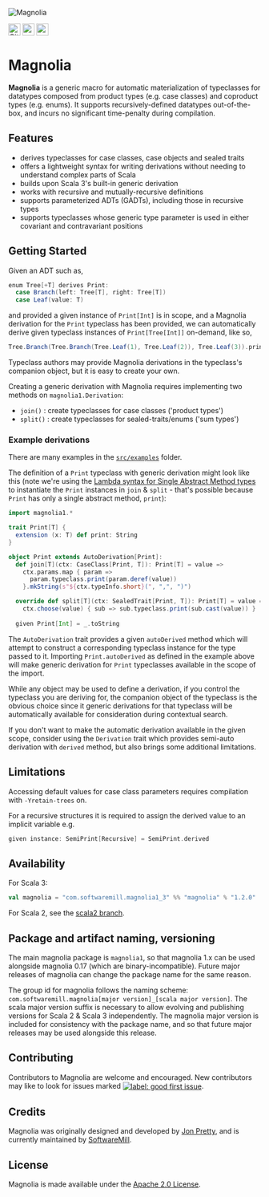 ![Magnolia](https://github.com/softwaremill/magnolia/raw/scala3/banner.jpg)

[<img alt="GitHub Workflow" src="https://img.shields.io/github/workflow/status/softwaremill/magnolia/CI/scala3?style=for-the-badge" height="24">](https://github.com/softwaremill/magnolia/actions)
[<img src="https://img.shields.io/badge/gitter-discuss-f00762?style=for-the-badge" height="24">](https://gitter.im/softwaremill/magnolia)
[<img src="https://index.scala-lang.org/softwaremill/magnolia/magnolia/latest-by-scala-version.svg?color=2465cd&style=for-the-badge" height="24">](https://index.scala-lang.org/softwaremill/magnolia/magnolia)

# Magnolia

__Magnolia__ is a generic macro for automatic materialization of typeclasses for datatypes composed from product types (e.g. case classes) and coproduct types (e.g. enums). It supports recursively-defined datatypes out-of-the-box, and incurs no significant time-penalty during compilation.

## Features

 - derives typeclasses for case classes, case objects and sealed traits
 - offers a lightweight syntax for writing derivations without needing to understand complex parts of Scala
 - builds upon Scala 3's built-in generic derivation
 - works with recursive and mutually-recursive definitions
 - supports parameterized ADTs (GADTs), including those in recursive types
 - supports typeclasses whose generic type parameter is used in either covariant and contravariant positions

## Getting Started

Given an ADT such as,
```scala
enum Tree[+T] derives Print:
  case Branch(left: Tree[T], right: Tree[T])
  case Leaf(value: T)
```
and provided a given instance of `Print[Int]` is in scope, and a Magnolia derivation for the `Print` typeclass
has been provided, we can automatically derive given typeclass instances of `Print[Tree[Int]]` on-demand, like
so,
```scala
Tree.Branch(Tree.Branch(Tree.Leaf(1), Tree.Leaf(2)), Tree.Leaf(3)).print
```
Typeclass authors may provide Magnolia derivations in the typeclass's companion object, but it is easy to create
your own.

Creating a generic derivation with Magnolia requires implementing two methods on `magnolia1.Derivation`:

* `join()` : create typeclasses for case classes ('product types')
* `split()` : create typeclasses for sealed-traits/enums ('sum types')

### Example derivations

There are many examples in the [`src/examples`](src/examples) folder.

The definition of a `Print` typeclass with generic derivation might look like this
(note we're using the [Lambda syntax for Single Abstract Method types](https://www.scala-lang.org/news/2.12.0/#lambda-syntax-for-sam-types)
to instantiate the `Print` instances in `join` & `split` - that's possible because
`Print` has only a single abstract method, `print`):
```scala
import magnolia1.*

trait Print[T] {
  extension (x: T) def print: String
}

object Print extends AutoDerivation[Print]:
  def join[T](ctx: CaseClass[Print, T]): Print[T] = value =>
    ctx.params.map { param =>
      param.typeclass.print(param.deref(value))
    }.mkString(s"${ctx.typeInfo.short}(", ",", ")")

  override def split[T](ctx: SealedTrait[Print, T]): Print[T] = value =>
    ctx.choose(value) { sub => sub.typeclass.print(sub.cast(value)) }
  
  given Print[Int] = _.toString
```

The `AutoDerivation` trait provides a given `autoDerived` method which will attempt to construct a corresponding typeclass
instance for the type passed to it. Importing `Print.autoDerived` as defined in the example above will make generic
derivation for `Print` typeclasses available in the scope of the import.

While any object may be used to define a derivation, if you control the typeclass you are deriving for, the
companion object of the typeclass is the obvious choice since it generic derivations for that typeclass will
be automatically available for consideration during contextual search.

If you don't want to make the automatic derivation available in the given scope, consider using the `Derivation` trait which provides semi-auto derivation with `derived` method, but also brings some additional limitations.
## Limitations

Accessing default values for case class parameters requires compilation with `-Yretain-trees` on.

For a recursive structures it is required to assign the derived value to an implicit variable e.g.
```Scala
given instance: SemiPrint[Recursive] = SemiPrint.derived
```  
## Availability

For Scala 3:

```scala
val magnolia = "com.softwaremill.magnolia1_3" %% "magnolia" % "1.2.0"
```

For Scala 2, see the [scala2 branch](https://github.com/softwaremill/magnolia/tree/scala2).

## Package and artifact naming, versioning

The main magnolia package is `magnolia1`, so that magnolia 1.x can be used alongside magnolia 0.17 (which are binary-incompatible).
Future major releases of magnolia can change the package name for the same reason.

The group id for magnolia follows the naming scheme: `com.softwaremill.magnolia[major version]_[scala major version]`.
The scala major version suffix is necessary to allow evolving and publishing versions for Scala 2 & Scala 3 independently.
The magnolia major version is included for consistency with the package name, and so that future major releases may be
used alongside this release.

## Contributing

Contributors to Magnolia are welcome and encouraged. New contributors may like to look for issues marked
<a href="https://github.com/softwaremill/magnolia/labels/good%20first%20issue"><img alt="label: good first issue"
src="https://img.shields.io/badge/-good%20first%20issue-67b6d0.svg" valign="middle"></a>.

## Credits

Magnolia was originally designed and developed by [Jon Pretty](https://github.com/propensive), and is currently
maintained by [SoftwareMill](https://softwaremill.com).

## License

Magnolia is made available under the [Apache 2.0 License](/license.md).
